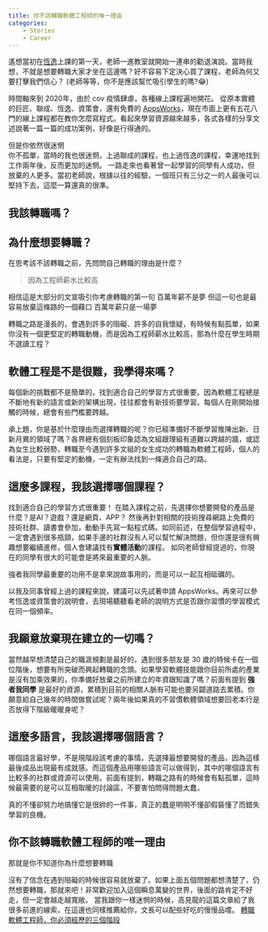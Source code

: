 ```yaml
---
title: 你不該轉職軟體工程師的唯一理由
categories: 
    - Stories
    - Career
---
```


遙想當初在[恆逸](https://www.uuu.com.tw/)上課的第一天，老師一進教室就開始一連串的勸退演說。當時我想，不就是想要轉職大家才坐在這邊嗎？好不容易下定決心買了課程，老師為何又要打擊我們信心？
(老師等等，你不是應該幫忙吸引學生的嗎?😂)

時間軸來到 2020年，由於 cov 疫情肆虐，各種線上課程遍地開花。
從原本實體的巨匠、聯成、恆逸、資策會，還有免費的 [AppsWorks](https://school.appworks.tw/)，現在市面上更有五花八門的線上課程都在教你怎麼寫程式。看起來學習資源越來越多，各式各樣的分享文述說著一篇一篇的成功案例，好像是行得通的。
<div class="center emphasize-background">但是你依然很迷惘</div>
你不孤單，當時的我也很迷惘，上過聯成的課程，也上過恆逸的課程，幸運地找到工作兩年後，反而更加的迷惘。
一路走來也看著曾一起學習的同學有人成功，但放棄的人更多。當初老師說，根據以往的經驗，一個班只有三分之一的人最後可以堅持下去，這麼一算還真的很準。


## 我該轉職嗎？
## 為什麼想要轉職？
在思考該不該轉職之前，先問問自己轉職的理由是什麼？
> 因為工程師薪水比較高

相信這是大部分的文宣吸引你考慮轉職的第一句 <span class="emphasize">百萬年薪不是夢</span>
但這一句也是最容易放棄這條路的一個藉口 <span class="emphasize">百萬年薪只是一場夢</span>

轉職之路是漫長的，會遇到許多的阻礙、許多的自我懷疑，有時候有點孤單，如果你沒有一個更堅定的轉職動機，而是因為工程師薪水比較高，那為什麼在學生時期不選讀工程？

## 軟體工程是不是很難，我學得來嗎？
<span class="emphasize">每個新的挑戰都不是簡單的</span>，找到適合自己的學習方式很重要。因為軟體工程總是不斷地有新的語言或新的架構出現，往往都會有新技術要學習。每個人在剛開始接觸的時候，總會有些門檻要跨越。

承上題，你是基於什麼理由而選擇轉職的呢？你已經準備好不斷學習推陳出新、日新月異的領域了嗎？各界總有個刻板印象認為文組跟理組有道難以跨越的牆，或認為女生比較弱勢，轉職至今遇到許多文組的女生成功的轉職為軟體工程師，個人的看法是，只要有堅定的動機，一定有辦法找到一條適合自己的路。

## 這麼多課程，我該選擇哪個課程？
<span class="emphasize">找到適合自己的學習方式很重要！</span>
在踏入課程之前，先選擇你想要開發的產品是什麼？是AI？遊戲？還是網頁、APP？
然後再針對相關的技術搜尋網路上免費的技術社群、讀書會參加，動動手先寫一點程式碼。如同前述，在整個學習過程中，一定會遇到很多瓶頸，如果手邊的社群沒有人可以幫忙解決問題，但你還是很有興趣想要繼續進修，個人會建議找有**實體活動**的課程。
如同老師曾經提過的，你現在的同學有很大的可能會是將來最重要的人脈。
<div class="emphasize-background-brown">
<span class="strong">強者我同學</span>最重要的功用不是拿來說故事用的，而是可以一起互相砥礪的。
</div>

以我及同事曾經上過的課程來說，建議可以先試著申請 AppsWorks。再來可以參考恆逸或資策會的說明會，去現場聽聽看老師的說明方式是否跟你習慣的學習模式在同一個頻率。

## 我願意放棄現在建立的一切嗎？
當然越早想清楚自己的職涯規劃是最好的，遇到很多朋友是 30 歲的時候卡在一個位階後，想要有所突破而興起轉職的念頭。如果學習軟體技能跟你目前所處的產業是沒有加乘效果的，你準備好放棄之前所建立的年資跟知識了嗎？前面有提到 **強者我同學** 是最好的資源，累積到目前的相關人脈有可能也要另闢道路去累積。你願意給自己幾年的時間做嘗試呢？兩年後如果真的不習慣軟體領域想要回老本行是否放得下階級暖暖身呢？

## 這麼多語言，我該選擇哪個語言？
哪個語言最好學，不是現階段該考慮的事情。先選擇最想要開發的產品，因為這樣最後成品出現最有成就感。而這個產品用哪些語言可以做得到，其中的哪個語言有比較多的社群或資源可以使用。前面有提到，轉職之路有的時候會有點孤單，這時候最需要的是可以互相取暖的討論區，不要害怕問得問題太蠢，
<div class="emphasize-background-brown">
真的不懂卻努力地搞懂它是很帥的一件事，真正的蠢是明明不懂卻假裝懂了而錯失學習的良機。
</div>


## 你不該轉職軟體工程師的唯一理由
<div class="center emphasize-background">那就是你不知道你為什麼想要轉職</div>

沒有了信念在遇到阻礙的時候很容易就放棄了。如果上面五個問題都想清楚了，仍然想要轉職，那就來吧！非常歡迎加入這個瞬息萬變的世界，後面的路肯定不好走，但一定會越走越寬敞。
當我跟你一樣迷惘的時候，高見龍的這篇文章給了我很多前進的線索，在這邊也同樣推薦給你，文長可以配些好吃的慢慢品嚐。
[轉職軟體工程師，你必須經歷的三個階段](
https://kaochenlong.com/2019/02/08/how-to-be-a-qualified-developer/)

